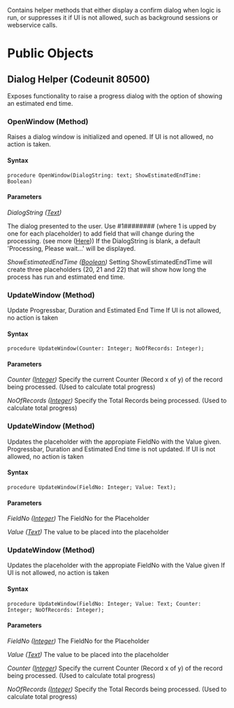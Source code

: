 Contains helper methods that either display a confirm dialog when logic is run, or suppresses it if UI is not allowed, such as background sessions or webservice calls.

# Public Objects
## Dialog Helper (Codeunit 80500)

 Exposes functionality to raise a progress dialog with the option of showing an estimated end time.
 

### OpenWindow (Method) <a name="OpenWindow"></a> 

 Raises a dialog window is initialized and opened. 
 If UI is not allowed, no action is taken.
 

#### Syntax
```
procedure OpenWindow(DialogString: text; ShowEstimatedEndTime: Boolean)
```
#### Parameters
*DialogString ([Text](https://docs.microsoft.com/en-us/dynamics365/business-central/dev-itpro/developer/methods-auto/text/text-data-type))* 

 The dialog presented to the user. Use #1######## (where 1 is upped by one for each placeholder) to add field that will change during the processing.  (see more ([Here](https://docs.microsoft.com/en-us/dynamics365/business-central/dev-itpro/developer/methods-auto/dialog/dialog-open-method)))
 If the DialogString is blank, a default 'Processing, Please wait...' will be displayed.

*ShowEstimatedEndTime ([Boolean](https://docs.microsoft.com/en-us/dynamics365/business-central/dev-itpro/developer/methods-auto/boolean/boolean-data-type))* 
 Setting ShowEstimatedEndTime will create three placeholders (20, 21 and 22) that will show how long the process has run and estimated end time.


### UpdateWindow (Method) <a name="UpdateWindow-1"></a> 

 Update Progressbar, Duration and Estimated End Time
 If UI is not allowed, no action is taken

#### Syntax
```
procedure UpdateWindow(Counter: Integer; NoOfRecords: Integer);
```
#### Parameters
*Counter ([Integer](https://docs.microsoft.com/en-us/dynamics365/business-central/dev-itpro/developer/methods-auto/integer/integer-data-type))* 
 Specify the current Counter (Record x of y) of the record being processed. (Used to calculate total progress)

*NoOfRecords ([Integer](https://docs.microsoft.com/en-us/dynamics365/business-central/dev-itpro/developer/methods-auto/integer/integer-data-type))*
 Specify the Total Records being processed. (Used to calculate total progress)


### UpdateWindow (Method) <a name="UpdateWindow-2"></a> 

 Updates the placeholder with the appropiate FieldNo with the Value given.
 Progressbar, Duration and Estimated End time is not updated.
 If UI is not allowed, no action is taken

#### Syntax
```
procedure UpdateWindow(FieldNo: Integer; Value: Text);
```
#### Parameters
*FieldNo ([Integer](https://docs.microsoft.com/en-us/dynamics365/business-central/dev-itpro/developer/methods-auto/integer/integer-data-type))*
 The FieldNo for the Placeholder

*Value ([Text](https://docs.microsoft.com/en-us/dynamics365/business-central/dev-itpro/developer/methods-auto/text/text-data-type))* 
 The value to be placed into the placeholder


 ### UpdateWindow (Method) <a name="UpdateWindow-3"></a> 

 Updates the placeholder with the appropiate FieldNo with the Value given
 If UI is not allowed, no action is taken

#### Syntax
```
procedure UpdateWindow(FieldNo: Integer; Value: Text; Counter: Integer; NoOfRecords: Integer);
```
#### Parameters
*FieldNo ([Integer](https://docs.microsoft.com/en-us/dynamics365/business-central/dev-itpro/developer/methods-auto/integer/integer-data-type))*
 The FieldNo for the Placeholder

*Value ([Text](https://docs.microsoft.com/en-us/dynamics365/business-central/dev-itpro/developer/methods-auto/text/text-data-type))* 
 The value to be placed into the placeholder

*Counter ([Integer](https://docs.microsoft.com/en-us/dynamics365/business-central/dev-itpro/developer/methods-auto/integer/integer-data-type))* 
 Specify the current Counter (Record x of y) of the record being processed. (Used to calculate total progress)

*NoOfRecords ([Integer](https://docs.microsoft.com/en-us/dynamics365/business-central/dev-itpro/developer/methods-auto/integer/integer-data-type))*
 Specify the Total Records being processed. (Used to calculate total progress)
